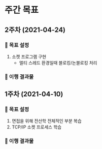 <!-- 
:running: 
:punch:
:crying_cat_face:
-->

# 주간 목표

## **2주차** (2021-04-24)
### :running: 목표 설정

1. 소켓 프로그램 구현
    - 멀티 스레드 환경일때 블로킹/논블로킹 처리

### :punch: 이행 결과물

## **1주차** (2021-04-10)
### :running: 목표 설정

1. 면접을 위해 전산학 전체적인 부분 복습
1. TCP/IP 소켓 프로세스 학습

### :punch: 이행 결과물
